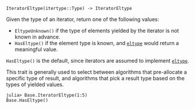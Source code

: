 ```
IteratorEltype(itertype::Type) -> IteratorEltype
```

Given the type of an iterator, return one of the following values:

  * `EltypeUnknown()` if the type of elements yielded by the iterator is not known in advance.
  * `HasEltype()` if the element type is known, and [`eltype`](@ref) would return a meaningful value.

`HasEltype()` is the default, since iterators are assumed to implement [`eltype`](@ref).

This trait is generally used to select between algorithms that pre-allocate a specific type of result, and algorithms that pick a result type based on the types of yielded values.

```jldoctest
julia> Base.IteratorEltype(1:5)
Base.HasEltype()
```

